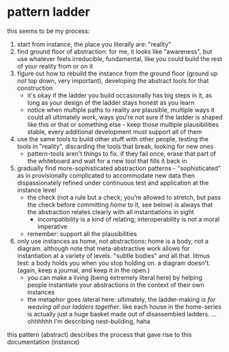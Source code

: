 # pattern ladder

this seems to be my process:

1. start from instance, the place you literally are: "reality"
2. find ground floor of abstraction: for me, it looks like "awareness", but use whatever feels irreducible, fundamental, like you could build the rest of your reality from or on it
3. figure out how to rebuild the instance from the ground floor (ground up _not_ top down, very important), developing the abstract tools for that construction
   * it's okay if the ladder you build occasionally has big steps in it, as long as your design of the ladder stays honest as you learn
   * notice when multiple paths to reality are plausible, multiple ways it could all ultimately work, ways you're not sure if the ladder is shaped like this or that or something else - keep those multiple plausibilities stable, every additional development must support all of them
4. use the same tools to build other stuff with other people, testing the tools in "reality", discarding the tools that break, looking for new ones
   * pattern-tools aren't things to fix. if they fail once, erase that part of the whiteboard and wait for a new tool that fills it back in
5. gradually find more-sophisticated abstraction patterns - "sophisticated" as in provisionally complicated to accommodate new data then dispassionately refined under continuous test and application at the instance level
   * the check (not a rule but a check; you’re allowed to stretch, but pass the check before committing _home_ to it, see below) is always that the abstraction relates clearly with all instantiations in sight
     * incompatibility is a kind of relating; interoperability is not a moral imperative
   * remember: support all the plausibilities
6. only use instances as home, not abstractions: home is a body, not a diagram. although note that meta-abstractive work allows for instantiation at a variety of levels. "subtle bodies" and all that. litmus test: a body holds you when you stop holding on. a diagram doesn't. (again, keep a journal, and keep it in the open.)
   * you can make a living (being extremely literal here) by helping people instantiate your abstractions in the context of their own instances
   * the metaphor goes lateral here: ultimately, the ladder-making _is for weaving all our ladders together_. like each house in the home-series is actually just a huge basket made out of disassembled ladders. ... ohhhhhh I'm describing nest-building, haha

this pattern (abstract) describes the process that gave rise to this documentation (instance)
